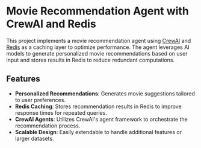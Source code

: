 
# Movie Recommendation Agent with CrewAI and Redis

This project implements a movie recommendation agent using [CrewAI](https://github.com/joaomdmoura/crewAI) and [Redis](https://redis.io/) as a caching layer to optimize performance. The agent leverages AI models to generate personalized movie recommendations based on user input and stores results in Redis to reduce redundant computations.

## Features

- **Personalized Recommendations**: Generates movie suggestions tailored to user preferences.
- **Redis Caching**: Stores recommendation results in Redis to improve response times for repeated queries.
- **CrewAI Agents**: Utilizes CrewAI's agent framework to orchestrate the recommendation process.
- **Scalable Design**: Easily extendable to handle additional features or larger datasets.